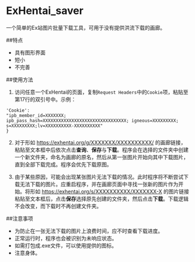 # ExHentai_saver
一个简单的Ex站图片批量下载工具，可用于没有提供洪流下载的画廊。

##特点
+ 具有图形界面
+ 短小
+ 不完善

##使用方法
1. 访问任意一个ExHentai的页面，复制`Request Headers`中的`Cookie`项，粘贴至第17行的双引号中。示例：  
```
'Cookie':
"ipb_member_id=XXXXXXX; ipb_pass_hash=XXXXXXXXXXXXXXXXXXXXXXXXXXXXXXXX; igneous=XXXXXXXXX; s=XXXXXXXXX;lv=XXXXXXXXXX-XXXXXXXXXX"
}
```

2. 对于形如 https://exhentai.org/g/XXXXXXX/XXXXXXXXXX/ 的画廊链接，粘贴至文本框中后依次点击**查询**、**保存**与**下载**。程序会在选择的文件夹中创建一个新文件夹，命名为画廊的原名，然后从第一张图片开始向其中下载图片，直到全部下载完成。程序会优先下载原图。

3. 由于某些原因，可能会出现某张图片无法下载的情况。此时程序将不断尝试下载无法下载的图片。应重启程序，并在画廊页面中寻找一张新的图片作为开始。将形如 https://exhentai.org/s/XXXXXXXXXX/XXXXXXX-X 的图片链接粘贴至文本框后，点击**保存**选择原先创建的文件夹，然后点击**下载**。下载逻辑不会改变，而下载时不再创建文件夹。

##注意事项
+ 为防止在一张无法下载的图片上浪费时间，应不时查看下载进度。
+ 正常运行时，程序也会被识别为未响应状态。
+ 如需打包成.exe文件，可以使用提供的图标。
+ 注意身体。
